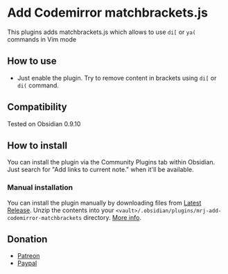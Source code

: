 # Add Codemirror matchbrackets.js



This plugins adds matchbrackets.js which allows to use `di[` or `ya(` commands in Vim mode

## How to use

- Just enable the plugin. Try to remove content in brackets using `di[` or `di(` command.

## Compatibility

Tested on Obsidian 0.9.10

## How to install

You can install the plugin via the Community Plugins tab within Obsidian. Just search for "Add links to current note." when it'll be available.

### Manual installation

You can install the plugin manually by downloading files from [Latest Release](https://github.com/mrjackphil/obsidian-crosslink-between-notes/releases/latest). Unzip the contents into your `<vault>/.obsidian/plugins/mrj-add-codemirror-matchbrackets` directory. [More info](https://forum.obsidian.md/t/plugins-mini-faq/7737).

## Donation

- [Patreon](https://patreon.com/mrjackphil)
- [Paypal](https://www.paypal.com/paypalme/mrjackphil)